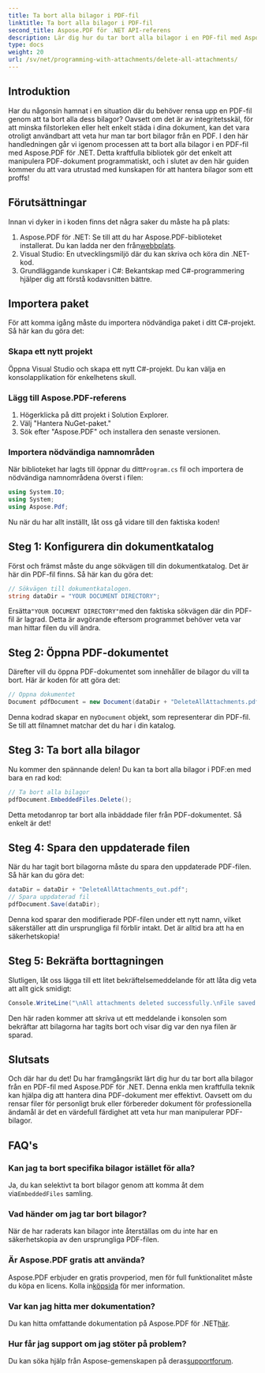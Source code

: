 ```yaml
---
title: Ta bort alla bilagor i PDF-fil
linktitle: Ta bort alla bilagor i PDF-fil
second_title: Aspose.PDF för .NET API-referens
description: Lär dig hur du tar bort alla bilagor i en PDF-fil med Aspose.PDF för .NET med denna steg-för-steg-guide. Förenkla din PDF-hantering.
type: docs
weight: 20
url: /sv/net/programming-with-attachments/delete-all-attachments/
---
```

## Introduktion

Har du någonsin hamnat i en situation där du behöver rensa upp en PDF-fil genom att ta bort alla dess bilagor? Oavsett om det är av integritetsskäl, för att minska filstorleken eller helt enkelt städa i dina dokument, kan det vara otroligt användbart att veta hur man tar bort bilagor från en PDF. I den här handledningen går vi igenom processen att ta bort alla bilagor i en PDF-fil med Aspose.PDF för .NET. Detta kraftfulla bibliotek gör det enkelt att manipulera PDF-dokument programmatiskt, och i slutet av den här guiden kommer du att vara utrustad med kunskapen för att hantera bilagor som ett proffs!

## Förutsättningar

Innan vi dyker in i koden finns det några saker du måste ha på plats:

1.  Aspose.PDF för .NET: Se till att du har Aspose.PDF-biblioteket installerat. Du kan ladda ner den från[webbplats](https://releases.aspose.com/pdf/net/).
2. Visual Studio: En utvecklingsmiljö där du kan skriva och köra din .NET-kod.
3. Grundläggande kunskaper i C#: Bekantskap med C#-programmering hjälper dig att förstå kodavsnitten bättre.

## Importera paket

För att komma igång måste du importera nödvändiga paket i ditt C#-projekt. Så här kan du göra det:

### Skapa ett nytt projekt

Öppna Visual Studio och skapa ett nytt C#-projekt. Du kan välja en konsolapplikation för enkelhetens skull.

### Lägg till Aspose.PDF-referens

1. Högerklicka på ditt projekt i Solution Explorer.
2. Välj "Hantera NuGet-paket."
3. Sök efter "Aspose.PDF" och installera den senaste versionen.

### Importera nödvändiga namnområden

 När biblioteket har lagts till öppnar du ditt`Program.cs` fil och importera de nödvändiga namnområdena överst i filen:

```csharp
using System.IO;
using System;
using Aspose.Pdf;
```

Nu när du har allt inställt, låt oss gå vidare till den faktiska koden!

## Steg 1: Konfigurera din dokumentkatalog

Först och främst måste du ange sökvägen till din dokumentkatalog. Det är här din PDF-fil finns. Så här kan du göra det:

```csharp
// Sökvägen till dokumentkatalogen.
string dataDir = "YOUR DOCUMENT DIRECTORY";
```

 Ersätta`"YOUR DOCUMENT DIRECTORY"`med den faktiska sökvägen där din PDF-fil är lagrad. Detta är avgörande eftersom programmet behöver veta var man hittar filen du vill ändra.

## Steg 2: Öppna PDF-dokumentet

Därefter vill du öppna PDF-dokumentet som innehåller de bilagor du vill ta bort. Här är koden för att göra det:

```csharp
// Öppna dokumentet
Document pdfDocument = new Document(dataDir + "DeleteAllAttachments.pdf");
```

 Denna kodrad skapar en ny`Document` objekt, som representerar din PDF-fil. Se till att filnamnet matchar det du har i din katalog.

## Steg 3: Ta bort alla bilagor

Nu kommer den spännande delen! Du kan ta bort alla bilagor i PDF:en med bara en rad kod:

```csharp
// Ta bort alla bilagor
pdfDocument.EmbeddedFiles.Delete();
```

Detta metodanrop tar bort alla inbäddade filer från PDF-dokumentet. Så enkelt är det!

## Steg 4: Spara den uppdaterade filen

När du har tagit bort bilagorna måste du spara den uppdaterade PDF-filen. Så här kan du göra det:

```csharp
dataDir = dataDir + "DeleteAllAttachments_out.pdf";
// Spara uppdaterad fil
pdfDocument.Save(dataDir);
```

Denna kod sparar den modifierade PDF-filen under ett nytt namn, vilket säkerställer att din ursprungliga fil förblir intakt. Det är alltid bra att ha en säkerhetskopia!

## Steg 5: Bekräfta borttagningen

Slutligen, låt oss lägga till ett litet bekräftelsemeddelande för att låta dig veta att allt gick smidigt:

```csharp
Console.WriteLine("\nAll attachments deleted successfully.\nFile saved at " + dataDir);
```

Den här raden kommer att skriva ut ett meddelande i konsolen som bekräftar att bilagorna har tagits bort och visar dig var den nya filen är sparad.

## Slutsats

Och där har du det! Du har framgångsrikt lärt dig hur du tar bort alla bilagor från en PDF-fil med Aspose.PDF för .NET. Denna enkla men kraftfulla teknik kan hjälpa dig att hantera dina PDF-dokument mer effektivt. Oavsett om du rensar filer för personligt bruk eller förbereder dokument för professionella ändamål är det en värdefull färdighet att veta hur man manipulerar PDF-bilagor.

## FAQ's

### Kan jag ta bort specifika bilagor istället för alla?
 Ja, du kan selektivt ta bort bilagor genom att komma åt dem via`EmbeddedFiles` samling.

### Vad händer om jag tar bort bilagor?
När de har raderats kan bilagor inte återställas om du inte har en säkerhetskopia av den ursprungliga PDF-filen.

### Är Aspose.PDF gratis att använda?
Aspose.PDF erbjuder en gratis provperiod, men för full funktionalitet måste du köpa en licens. Kolla in[köpsida](https://purchase.aspose.com/buy) för mer information.

### Var kan jag hitta mer dokumentation?
 Du kan hitta omfattande dokumentation på Aspose.PDF för .NET[här](https://reference.aspose.com/pdf/net/).

### Hur får jag support om jag stöter på problem?
 Du kan söka hjälp från Aspose-gemenskapen på deras[supportforum](https://forum.aspose.com/c/pdf/10).